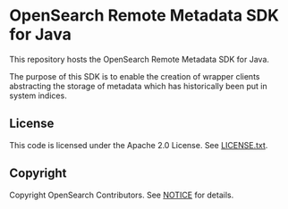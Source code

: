 # OpenSearch Remote Metadata SDK for Java

This repository hosts the OpenSearch Remote Metadata SDK for Java.

The purpose of this SDK is to enable the creation of wrapper clients abstracting the storage of metadata which has historically been put in system indices.

## License
This code is licensed under the Apache 2.0 License. See [LICENSE.txt](LICENSE.txt).

## Copyright
Copyright OpenSearch Contributors. See [NOTICE](NOTICE.txt) for details.
